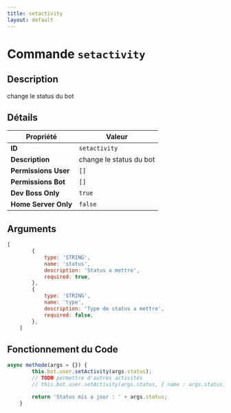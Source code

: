 ```yaml
---
title: setactivity
layout: default
---
```


# Commande `setactivity`

## Description

change le status du bot

## Détails

| Propriété | Valeur |
| --- | --- |
| **ID** | `setactivity` |
| **Description** | change le status du bot |
| **Permissions User** | `[]` |
| **Permissions Bot** | `[]` |
| **Dev Boss Only** | `true` |
| **Home Server Only** | `false` |

## Arguments

```javascript
[
        {
            type: 'STRING',
            name: 'status',
            description: 'Status a mettre',
            required: true,
        },
        {
            type: 'STRING',
            name: 'type',
            description: 'Type de status a mettre',
            required: false,
        },
    ]
```

## Fonctionnement du Code

```javascript
async methode(args = {}) {
        this.bot.user.setActivity(args.status);
        // TODO permettre d'autres activités
        // this.bot.user.setActivity(args.status, { name : args.status, type: args.status ||"STREAMING", url: "https://playallforone.com/event" });

        return 'Status mis a jour : ' + args.status;
	}
```
